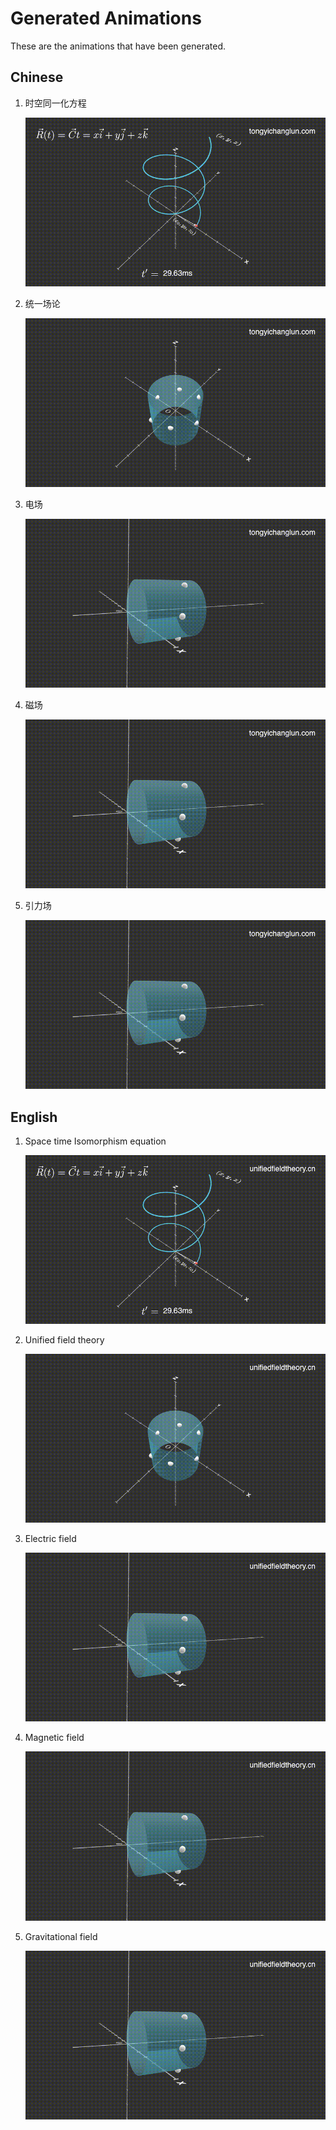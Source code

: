 # Generated Animations

These are the animations that have been generated.

## Chinese

1. 时空同一化方程

	[![](out/chinese/gifs/SpaceTimeIsomorphismEquation.gif)](out/chinese/videos/SpaceTimeIsomorphismEquation.mp4)

2. 统一场论

	[![](out/chinese/gifs/UnifiedFieldTheoryModel.gif)](out/chinese/videos/UnifiedFieldTheoryModel.mp4)

3. 电场

	[![](out/chinese/gifs/ElectricFieldModel.gif)](out/chinese/videos/ElectricFieldModel.mp4)

4. 磁场

	[![](out/chinese/gifs/MagneticFieldModel.gif)](out/chinese/videos/MagneticFieldModel.mp4)

5. 引力场

	[![](out/chinese/gifs/GravitationalFieldModel.gif)](out/chinese/videos/GravitationalFieldModel.mp4)

## English

1. Space time Isomorphism equation

	[![](out/english/gifs/SpaceTimeIsomorphismEquation.gif)](out/english/videos/SpaceTimeIsomorphismEquation.mp4)

2. Unified field theory

	[![](out/english/gifs/UnifiedFieldTheoryModel.gif)](out/english/videos/UnifiedFieldTheoryModel.mp4)

3. Electric field

	[![](out/english/gifs/ElectricFieldModel.gif)](out/english/videos/ElectricFieldModel.mp4)
	
4. Magnetic field

	[![](out/english/gifs/MagneticFieldModel.gif)](out/english/videos/MagneticFieldModel.mp4)

5. Gravitational field

	[![](out/english/gifs/GravitationalFieldModel.gif)](out/english/videos/GravitationalFieldModel.mp4)